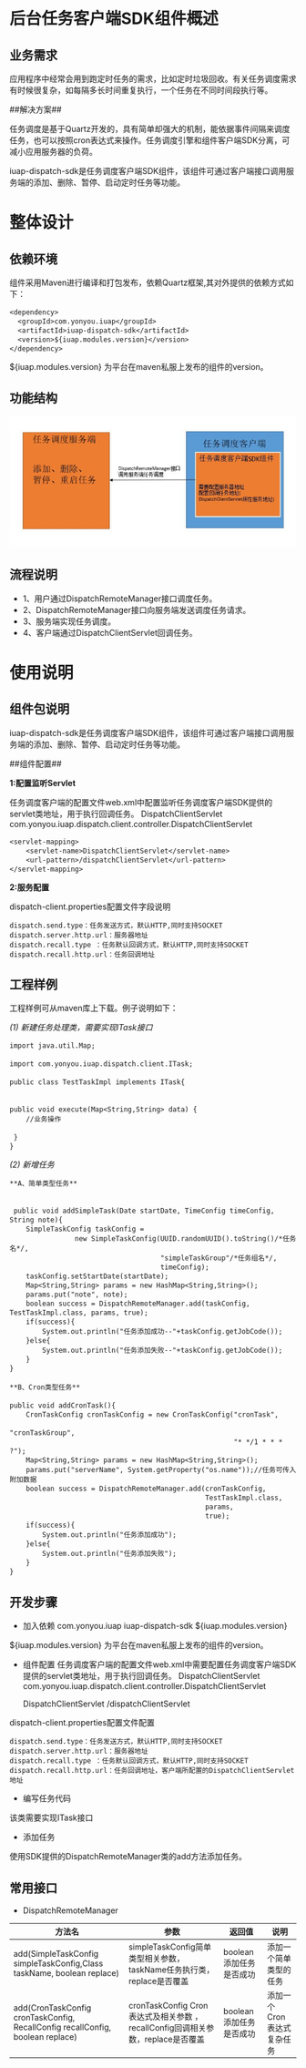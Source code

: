 # 后台任务客户端SDK组件概述 #

## 业务需求 ##
应用程序中经常会用到跑定时任务的需求，比如定时垃圾回收。有关任务调度需求有时候很复杂，如每隔多长时间重复执行，一个任务在不同时间段执行等。

##解决方案##

任务调度是基于Quartz开发的，具有简单却强大的机制，能依据事件间隔来调度任务，也可以按照cron表达式来操作。任务调度引擎和组件客户端SDK分离，可减小应用服务器的负荷。

iuap-dispatch-sdk是任务调度客户端SDK组件，该组件可通过客户端接口调用服务端的添加、删除、暂停、启动定时任务等功能。


# 整体设计 #

## 依赖环境 ##
组件采用Maven进行编译和打包发布，依赖Quartz框架,其对外提供的依赖方式如下：

	<dependency>
	  <groupId>com.yonyou.iuap</groupId>
	  <artifactId>iuap-dispatch-sdk</artifactId>
	  <version>${iuap.modules.version}</version>
	</dependency>

${iuap.modules.version} 为平台在maven私服上发布的组件的version。


## 功能结构 ##

<img src="images/sdk.jpg"/>

## 流程说明 ##
- 1、用户通过DispatchRemoteManager接口调度任务。
- 2、DispatchRemoteManager接口向服务端发送调度任务请求。
- 3、服务端实现任务调度。
- 4、客户端通过DispatchClientServlet回调任务。

# 使用说明 #

## 组件包说明 ##

iuap-dispatch-sdk是任务调度客户端SDK组件，该组件可通过客户端接口调用服务端的添加、删除、暂停、启动定时任务等功能。

##组件配置##

**1:配置监听Servlet**

  任务调度客户端的配置文件web.xml中配置监听任务调度客户端SDK提供的servlet类地址，用于执行回调任务。
    <servlet>
          <servlet-name>DispatchClientServlet</servlet-name>
       	<servlet-class>com.yonyou.iuap.dispatch.client.controller.DispatchClientServlet</servlet-class>
    </servlet>

	<servlet-mapping>
		<servlet-name>DispatchClientServlet</servlet-name>
		<url-pattern>/dispatchClientServlet</url-pattern>
	</servlet-mapping>

**2:服务配置**

dispatch-client.properties配置文件字段说明

	dispatch.send.type：任务发送方式，默认HTTP,同时支持SOCKET
	dispatch.server.http.url：服务器地址
	dispatch.recall.type ：任务默认回调方式，默认HTTP,同时支持SOCKET
	dispatch.recall.http.url：任务回调地址

## 工程样例 ##

工程样例可从maven库上下载。例子说明如下：

*(1) 新建任务处理类，需要实现ITask接口*

    import java.util.Map;

    import com.yonyou.iuap.dispatch.client.ITask;

    public class TestTaskImpl implements ITask{
	
	
	public void execute(Map<String,String> data) {
		//业务操作
		
	 }
    }
 
*(2) 新增任务*

	**A、简单类型任务**


     public void addSimpleTask(Date startDate, TimeConfig timeConfig, String note){
		SimpleTaskConfig taskConfig = 
					new SimpleTaskConfig(UUID.randomUUID().toString()/*任务名*/, 
										 "simpleTaskGroup"/*任务组名*/, 
										 timeConfig);
		taskConfig.setStartDate(startDate);
		Map<String,String> params = new HashMap<String,String>();
		params.put("note", note);
		boolean success = DispatchRemoteManager.add(taskConfig, TestTaskImpl.class, params, true);
		if(success){
			System.out.println("任务添加成功--"+taskConfig.getJobCode());
		}else{
			System.out.println("任务添加失败--"+taskConfig.getJobCode());
		}
	}
 
    **B、Cron类型任务**

    public void addCronTask(){
		CronTaskConfig cronTaskConfig = new CronTaskConfig("cronTask", 
														   "cronTaskGroup", 
														   "* */1 * * * ?");
		Map<String,String> params = new HashMap<String,String>();
		params.put("serverName", System.getProperty("os.name"));//任务可传入附加数据
		boolean success = DispatchRemoteManager.add(cronTaskConfig, 
													TestTaskImpl.class, 
													params, 
													true);
		if(success){
			System.out.println("任务添加成功");
		}else{
			System.out.println("任务添加失败");
		}
	}
 

## 开发步骤 ##

- 加入依赖
	<dependency>
	  <groupId>com.yonyou.iuap</groupId>
	  <artifactId>iuap-dispatch-sdk</artifactId>
	  <version>${iuap.modules.version}</version>
	</dependency>

${iuap.modules.version} 为平台在maven私服上发布的组件的version。

- 组件配置
  任务调度客户端的配置文件web.xml中需要配置任务调度客户端SDK提供的servlet类地址，用于执行回调任务。
    <servlet>
          <servlet-name>DispatchClientServlet</servlet-name>
       	<servlet-class>com.yonyou.iuap.dispatch.client.controller.DispatchClientServlet</servlet-class>
    </servlet>

	<servlet-mapping>
		<servlet-name>DispatchClientServlet</servlet-name>
		<url-pattern>/dispatchClientServlet</url-pattern>
	</servlet-mapping>

dispatch-client.properties配置文件配置

	dispatch.send.type：任务发送方式，默认HTTP,同时支持SOCKET
	dispatch.server.http.url：服务器地址
	dispatch.recall.type ：任务默认回调方式，默认HTTP,同时支持SOCKET
	dispatch.recall.http.url：任务回调地址，客户端所配置的DispatchClientServlet地址



- 编写任务代码
  
该类需要实现ITask接口

- 添加任务

使用SDK提供的DispatchRemoteManager类的add方法添加任务。

## 常用接口 ##

- DispatchRemoteManager

<table style="border-collapse:collapse">
	<thead>
		<tr>
			<th>方法名</th>
			<th>参数</th>
			<th>返回值</th>
			<th>说明</th>
		</tr>
	</thead>
	<tbody>
		<tr>
			<td>add(SimpleTaskConfig simpleTaskConfig,Class<? extends ITask> taskName, boolean replace)</td>
			<td>simpleTaskConfig简单类型相关参数，taskName任务执行类，replace是否覆盖</td>
			<td>boolean 添加任务是否成功</td>
			<td>添加一个简单类型的任务</td>
		</tr>
		<tr>
			<td>add(CronTaskConfig cronTaskConfig, RecallConfig recallConfig, boolean replace)</td>
			<td>cronTaskConfig 	Cron表达式及相关参数 ，recallConfig回调相关参数，replace是否覆盖</td>
			<td>boolean 添加任务是否成功</td>
			<td>添加一个Cron表达式复杂任务</td>
		</tr>
	</tbody>
</table>
